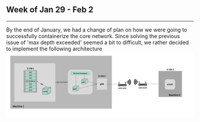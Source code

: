 ## Week of Jan 29 - Feb 2

---

By the end of January, we had a change of plan on how we were going to
successfully containerize the core network. Since solving the previous issue of
'max depth exceeded' seemed a bit to difficult, we rather decided to implement
the following architecture![](../images/Jan29-Feb2/1.png)
